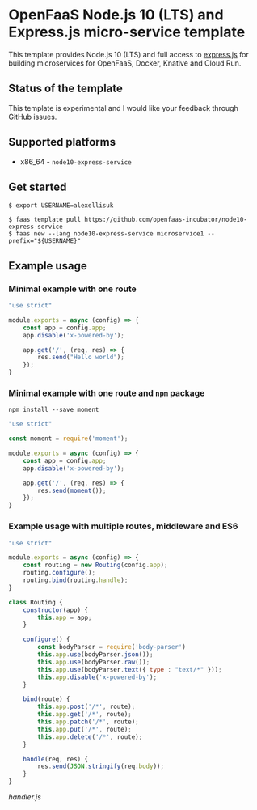 OpenFaaS Node.js 10 (LTS) and Express.js micro-service template
=============================================

This template provides Node.js 10 (LTS) and full access to [express.js](http://expressjs.com/en/api.html#req.is) for building microservices for OpenFaaS, Docker, Knative and Cloud Run.

## Status of the template

This template is experimental and I would like your feedback through GitHub issues.

## Supported platforms

* x86_64 - `node10-express-service`

## Get started

```
$ export USERNAME=alexellisuk

$ faas template pull https://github.com/openfaas-incubator/node10-express-service
$ faas new --lang node10-express-service microservice1 --prefix="${USERNAME}"
```

## Example usage

### Minimal example with one route

```js
"use strict"

module.exports = async (config) => {
    const app = config.app;
    app.disable('x-powered-by');

    app.get('/', (req, res) => {
        res.send("Hello world");
    });
}
```

### Minimal example with one route and `npm` package

```
npm install --save moment
```

```js
"use strict"

const moment = require('moment');

module.exports = async (config) => {
    const app = config.app;
    app.disable('x-powered-by');

    app.get('/', (req, res) => {
        res.send(moment());
    });
}
```

### Example usage with multiple routes, middleware and ES6

```js
"use strict"

module.exports = async (config) => {
    const routing = new Routing(config.app);
    routing.configure();
    routing.bind(routing.handle);
}

class Routing {
    constructor(app) {
        this.app = app;
    }

    configure() {
        const bodyParser = require('body-parser')
        this.app.use(bodyParser.json());
        this.app.use(bodyParser.raw());
        this.app.use(bodyParser.text({ type : "text/*" }));
        this.app.disable('x-powered-by');        
    }

    bind(route) {
        this.app.post('/*', route);
        this.app.get('/*', route);
        this.app.patch('/*', route);
        this.app.put('/*', route);
        this.app.delete('/*', route);
    }

    handle(req, res) {
        res.send(JSON.stringify(req.body));
    }
}
```

*handler.js*
